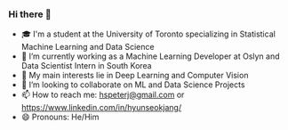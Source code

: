### Hi there 👋

<!-- **jjangsta/jjangsta** is a ✨ _special_ ✨ repository because its `README.md` (this file) appears on your GitHub profile. -->

- 🎓 I'm a student at the University of Toronto specializing in Statistical Machine Learning and Data Science
- 🏢 I’m currently working as a Machine Learning Developer at Oslyn and Data Scientist Intern in South Korea
- 🔭 My main interests lie in Deep Learning and Computer Vision
- 👯 I’m looking to collaborate on ML and Data Science Projects
- 📫 How to reach me: hspeterj@gmail.com or https://www.linkedin.com/in/hyunseokjang/
- 😄 Pronouns: He/Him
